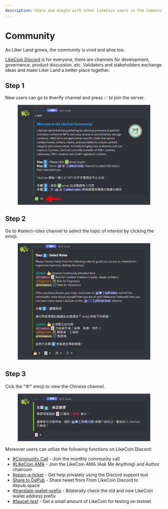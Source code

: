 ```yaml
---
description: Share and mingle with other LikeCoin users in the community
---
```


# Community

As Liker Land grows, the community is vivid and alive too.

[LikeCoin Discord](http://discord.gg/likecoin) is for everyone, there are channels for development, governance, product discussion, etc. Validators and stakeholders exchange ideas and make Liker Land a better place together.

## Step 1

New users can go to #verify channel and press ✅ to join the server.

<figure><img src="../../.gitbook/assets/discord 1.png" alt=""><figcaption></figcaption></figure>

## Step 2

Go to #select-roles channel to select the topic of interest by clicking the emoji.

<figure><img src="../../.gitbook/assets/discord 2.png" alt=""><figcaption></figcaption></figure>

## Step 3

Cick the "中" emoji to view the Chinese channel.

<figure><img src="../../.gitbook/assets/discord 3.png" alt=""><figcaption></figcaption></figure>

Moreover users can utilize the following functions on LikeCoin Discord:

* [#Community Call](community-call.md) - Join the monthly community call
* [#LikeCoin AMA](likecoin-ama.md) - Join the LikeCoin AMA (Ask Me Anything) and Author chatroom
* [#open-a-ticket](open-a-ticket.md) - Get help privately using the Discord support tool
* [Share to DePub](../../user-guide/depub.space/from-likecoin-discord-to-depub.space.md) - Share tweet from From LikeCoin Discord to depub.space
* [#translate-wallet-prefix](translate-wallet-prefix.md) - Bilaterally check the old and new LikeCoin wallet address prefix
* [#faucet-test](faucet-testnet.md) - Get a small amount of LikeCoin for testing on testnet
